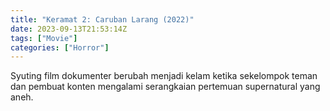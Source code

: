 ```yaml
---
title: "Keramat 2: Caruban Larang (2022)"
date: 2023-09-13T21:53:14Z
tags: ["Movie"]
categories: ["Horror"]
---
```


Syuting film dokumenter berubah menjadi kelam ketika sekelompok teman dan pembuat konten mengalami serangkaian pertemuan supernatural yang aneh.

  <mux-player stream-type="on-demand"
  src="https://kp3d-my.sharepoint.com/personal/ryoo_kp3d_onmicrosoft_com/_layouts/15/download.aspx?share=EdWWGmhRSExEiiWFKgb53pUBk69xq0x_k3HerfKQN8SLgQ" metadata-video-title="Keramat 2: Caruban Larang (2022)" prefer-playback="mse" controls>
  </mux-player>
  
  
  <script src="https://cdn.jsdelivr.net/npm/@mux/mux-player"></script>
  
   <script id="jLCrO8OUKRvHNmMv4xfW573d02y02Bagqb4ciAd89dDZc" type="application/ld+json">
 {
  "@context": "https://schema.org/",
  "@type": "VideoObject",
  "name": "Keramat 2: Caruban Larang (2022)",
  "contentUrl": "https://stream.mux.com/jLCrO8OUKRvHNmMv4xfW573d02y02Bagqb4ciAd89dDZc.m3u8?quality=auto",
  "thumbnailUrl": "https://www.themoviedb.org/t/p/original/9lxnTeeLJZrh04OTaKETakvqdog.jpg?width=314&fit_mode=preserve&time=25",
  "uploadDate": "2023-09-13T21:53:14Z",
}

</script>